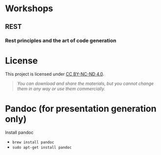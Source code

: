 # Workshops

## REST
### Rest principles and the art of code generation


# License
This project is licensed
under [CC BY-NC-ND 4.0](https://creativecommons.org/licenses/by-nc-nd/4.0/).
> _You can download and share the materials, but you cannot change them in any way or use them
> commercially._

# Pandoc (for presentation generation only)
Install pandoc
- `brew install pandoc`
- `sudo apt-get install pandoc`